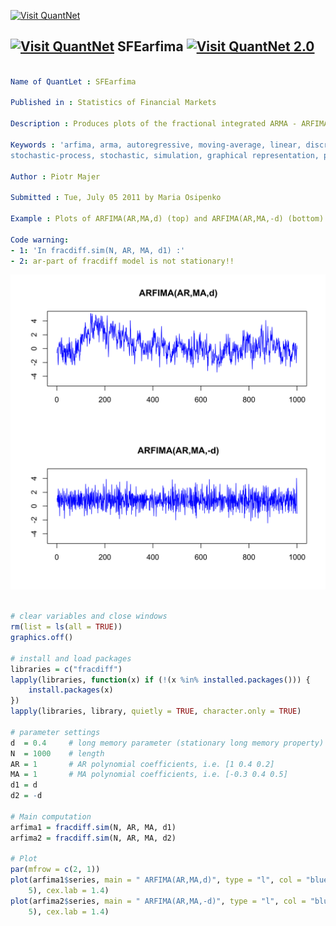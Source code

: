 
[<img src="https://github.com/QuantLet/Styleguide-and-Validation-procedure/blob/master/pictures/banner.png" alt="Visit QuantNet">](http://quantlet.de/index.php?p=info)

## [<img src="https://github.com/QuantLet/Styleguide-and-Validation-procedure/blob/master/pictures/qloqo.png" alt="Visit QuantNet">](http://quantlet.de/) **SFEarfima** [<img src="https://github.com/QuantLet/Styleguide-and-Validation-procedure/blob/master/pictures/QN2.png" width="60" alt="Visit QuantNet 2.0">](http://quantlet.de/d3/ia)

```yaml

Name of QuantLet : SFEarfima

Published in : Statistics of Financial Markets

Description : Produces plots of the fractional integrated ARMA - ARFIMA(p,d,q) models.

Keywords : 'arfima, arma, autoregressive, moving-average, linear, discrete, time-series, process,
stochastic-process, stochastic, simulation, graphical representation, plot'

Author : Piotr Majer

Submitted : Tue, July 05 2011 by Maria Osipenko

Example : Plots of ARFIMA(AR,MA,d) (top) and ARFIMA(AR,MA,-d) (bottom) models.

Code warning: 
- 1: 'In fracdiff.sim(N, AR, MA, d1) :'
- 2: ar-part of fracdiff model is not stationary!!

```

![Picture1](SFEarfima-1.png)


```r

# clear variables and close windows
rm(list = ls(all = TRUE))
graphics.off()

# install and load packages
libraries = c("fracdiff")
lapply(libraries, function(x) if (!(x %in% installed.packages())) {
    install.packages(x)
})
lapply(libraries, library, quietly = TRUE, character.only = TRUE)

# parameter settings
d  = 0.4     # long memory parameter (stationary long memory property) for 0<d<0.5
N  = 1000    # length
AR = 1       # AR polynomial coefficients, i.e. [1 0.4 0.2]
MA = 1       # MA polynomial coefficients, i.e. [-0.3 0.4 0.5]
d1 = d
d2 = -d

# Main computation
arfima1 = fracdiff.sim(N, AR, MA, d1)
arfima2 = fracdiff.sim(N, AR, MA, d2)

# Plot
par(mfrow = c(2, 1))
plot(arfima1$series, main = " ARFIMA(AR,MA,d)", type = "l", col = "blue", xlab = "", ylab = "", ylim = c(-5, 
    5), cex.lab = 1.4)
plot(arfima2$series, main = " ARFIMA(AR,MA,-d)", type = "l", col = "blue", xlab = "", ylab = "", ylim = c(-5, 
    5), cex.lab = 1.4)

```
